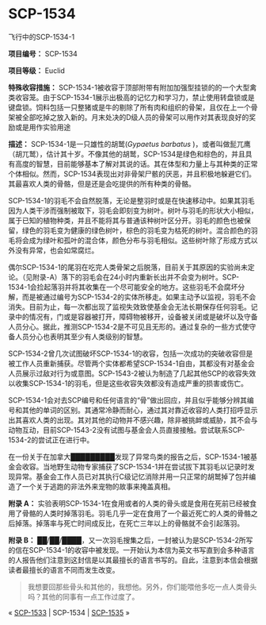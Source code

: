 # SCP-1534
                        




飞行中的SCP-1534-1



**项目编号：** SCP-1534

**项目等级：** Euclid

**特殊收容措施：** SCP-1534-1被收容于顶部附带有附加加强型挂锁的的一个大型禽类收容笼。由于SCP-1534-1展示出极高的记忆力和学习力，禁止使用转盘锁或是键盘锁。饲料包括一只整猪或是牛的剔除了所有肉和组织的骨架，且仅在上一个骨架被全部吃掉之放入新的。月末处决的D级人员的骨架可以用作对其表现良好的奖励或是用作实验用途

**描述：** SCP-1534-1是一只雄性的胡鹫(*Gypaetus barbatus* )，或者叫做髭兀鹰（胡兀鹫），估计其十岁。不像其他的胡鹫，SCP-1534是绿色和棕色的，并且具有高度的智慧，目前能够基本了解对其说的话。其在体型和力量上与其种类的正常个体相似。然而，SCP-1534表现出对非骨架尸骸的厌恶，并且积极地躲避它们。其最喜欢人类的骨骼，但是还是会吃提供的所有种类的骨骼。

SCP-1534-1的羽毛不会自然脱落，无论是整羽时或是在快速移动中。如果其羽毛因为人类干涉而强制被取下，羽毛会即刻变为树叶。树叶与羽毛的形状大小相似，属于已知的植物种类，并且不能将其与普通该种树叶区分开。羽毛的颜色也被保留，绿色的羽毛变为健康的绿色树叶，棕色的羽毛变为枯死的树叶。混合颜色的羽毛将会成为绿叶和孤叶的混合体，颜色分布与羽毛相似。这些树叶除了形成方式以外没有异常，也会如常腐烂。

偶尔SCP-1534-1的尾羽在吃完人类骨架之后脱落，目前关于其原因的实验尚未定论。（见附录-A）落下的羽毛会在24小时内重新长出并不会变为树叶。SCP-1534-1会捡起落羽并将其收集在一个尽可能安全的地方。这些羽毛不会腐坏分解，而是被通过编号为SCP-1534-2的实体所移走。如果主动予以监视，羽毛不会消失。目前为止，每一次都出现了监视失效致使基金会无法长期保存任何羽毛。记录中的情况有，门或是容器被打开，障碍物被移开，设备被关闭或是破坏以及守备人员分心。据此，推测SCP-1534-2是不可见且无形的。通过复杂的一些方式使守备人员分心也表明其至少有人类级别的智慧。

SCP-1534-2曾几次试图破坏SCP-1534-1的收容，包括一次成功的突破收容但是被工作人员重新捕获。尽管两个实体都希望SCP-1534-1自由，其都没有对基金会人员展示过敌对行为或意图。SCP-1543-2被认为制造了几起其他SCP的收容失效以收集SCP-1534-1的羽毛，但是这些收容失效都没有造成严重的损害或伤亡。

SCP-1534-1会对去SCP编号和任何语言的“骨”做出回应，并且似乎能够分辨其编号和其他的单词的区别。其通常冷静而耐心，通过其对靠近收容的人类打招呼显示出其喜欢人类的出现。其对其他的动物并不感兴趣，除非被挑衅或威胁，其不会与动物互动，目前SCP-1543-2没有试图与基金会人员直接接触。尝试联系SCP-1534-2的尝试正在进行中。

在一份关于在加拿大█████████发现了异常鸟类的报告之后，SCP-1534-1被基金会收容。当地野生动物专家捕获了SCP-1534-1并在尝试拔下其羽毛以记录时发现异常。基金会工作人员已对其执行C级记忆消除并用一只正常的胡鹫掉了包并编造了一个关于逃跑的非法外来宠物的故事来掩盖真相。

**附录 A：** 实验表明SCP-1534-1在食用或者的人类的骨头或是食用在死前已经被食用了骨骼的人类时掉落羽毛。羽毛几乎一定在食用了一个最近死亡的人类的骨骼之后掉落。掉落率与死亡时间成反比，在死亡三年以上的骨骼就不会引起落羽。

**附录 B：** ██/██/████，又一次羽毛搜集之后，一封被认为是SCP-1534-2所写的信在SCP-1534-1的收容中被发现。一开始认为本信为英文书写直到会多种语言的人报告他们注意到这封信是以其最擅长的语言书写的。自此，注意到本信会根据读者最擅长的语言不同而发生改变。


> 我想要回那些骨头和其他的，我想他。另外，你们能喂他多吃一点人类骨头吗？其他的同事有一点工作过度了。
> 



« <a shape='rect' class='newpage' href='/scp-1533'>SCP-1533</a> | SCP-1534 | [SCP-1535](/scp-1535) »





                    